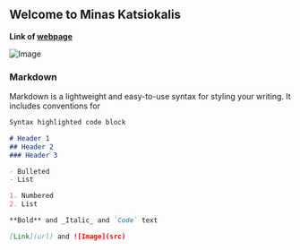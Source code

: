 ## Welcome to Minas Katsiokalis

**Link of [webpage](https://minaskatsiokalis.github.io/)** 

![Image](https://minaskatsiokalis.github.io/img/logo3.png)
### Markdown

Markdown is a lightweight and easy-to-use syntax for styling your writing. It includes conventions for

```markdown
Syntax highlighted code block

# Header 1
## Header 2
### Header 3

- Bulleted
- List

1. Numbered
2. List

**Bold** and _Italic_ and `Code` text

[Link](url) and ![Image](src)
```
